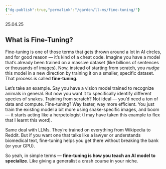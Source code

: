 ```yaml
---
{"dg-publish":true,"permalink":"/garden/ll-ms/fine-tuning/"}
---
```


25.04.25
## What is Fine-Tuning?

Fine-tuning is one of those terms that gets thrown around a lot in AI circles, and for good reason — it’s kind of a cheat code. Imagine you have a model that’s already been trained on a massive dataset (like billions of sentences or thousands of images). Now, instead of starting from scratch, you _nudge_ this model in a new direction by training it on a smaller, specific dataset. That process is called **fine-tuning**.

Let’s take an example. Say you have a vision model trained to recognize animals in general. But now you want it to specifically identify different species of snakes. Training from scratch? Not ideal — you’d need a ton of data and compute. Fine-tuning? Way faster, way more efficient. You just train the existing model a bit more using snake-specific images, and boom — it starts acting like a herpetologist (I may have taken this example to flex that I learnt this word).

Same deal with LLMs. They’re trained on everything from Wikipedia to Reddit. But if you want one that talks like a lawyer or understands biomedical text, fine-tuning helps you get there without breaking the bank (or your GPU).

So yeah, in simple terms — **fine-tuning is how you teach an AI model to specialize**. Like giving a generalist a crash course in your niche.
